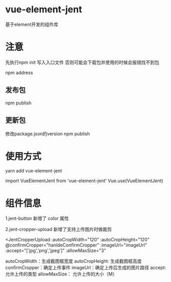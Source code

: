 # vue-element-jent

基于element开发的组件库

# 注意
先执行npm init 写入入口文件 否则可能会下载包并使用的时候会报错找不到包

npm address

## 发布包
npm publish

## 更新包
修改package.json的version
npm publish


# 使用方式
yarn add vue-element-jent

import VueElementJent from 'vue-element-jent'
Vue.use(VueElementJent)

# 组件信息

1.jent-button 新增了 color 属性

2.jent-cropper-upload 新增了支持上传图片时做裁剪

<JentCropperUpload
    :autoCropWidth="120"
    :autoCropHeight="120"
    @confirmCropper="hanldeConfirmCropper"
    :imageUrl="imageUrl"
    :accept="['jpg','png','jpeg']"
    :allowMaxSize="3"
></JentCropperUpload>

autoCropWidth：生成截图框宽度
autoCropHeight: 生成截图框高度
confirmCropper：确定上传事件
imageUrl：确定上传后生成的图片路径
accept: 允许上传的类型
allowMaxSize： 允许上传的大小（M）
